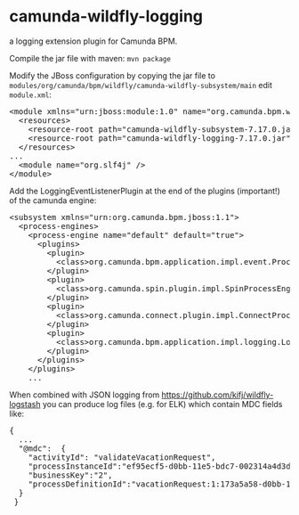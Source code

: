 camunda-wildfly-logging
=======================

a logging extension plugin for Camunda BPM.

Compile the jar file with maven: `mvn package`

Modify the JBoss configuration by copying the jar file to `modules/org/camunda/bpm/wildfly/camunda-wildfly-subsystem/main` edit `module.xml`:

<pre>
&lt;module xmlns="urn:jboss:module:1.0" name="org.camunda.bpm.wildfly.camunda-wildfly-subsystem"&gt;
  &lt;resources&gt;
    &lt;resource-root path="camunda-wildfly-subsystem-7.17.0.jar" /&gt;
    &lt;resource-root path="camunda-wildfly-logging-7.17.0.jar" /&gt;
  &lt;/resources&gt;
...
  &lt;module name="org.slf4j" /&gt;
&lt;/module&gt;
</pre>

Add the LoggingEventListenerPlugin at the end of the plugins (important!) of the camunda engine:

<pre>
&lt;subsystem xmlns="urn:org.camunda.bpm.jboss:1.1"&gt;
  &lt;process-engines>
    &lt;process-engine name="default" default="true"&gt;
      &lt;plugins&gt;
        &lt;plugin&gt;
          &lt;class&gt;org.camunda.bpm.application.impl.event.ProcessApplicationEventListenerPlugin&lt;/class&gt;
        &lt;/plugin&gt;
        &lt;plugin&gt;
          &lt;class&gt;org.camunda.spin.plugin.impl.SpinProcessEnginePlugin&lt;/class&gt;
        &lt;/plugin&gt;
        &lt;plugin&gt;
          &lt;class&gt;org.camunda.connect.plugin.impl.ConnectProcessEnginePlugin&lt;/class&gt;
        &lt;/plugin&gt;
        &lt;plugin&gt;
          &lt;class&gt;org.camunda.bpm.application.impl.logging.LoggingEventListenerPlugin&lt;/class&gt;
        &lt;/plugin&gt;
      &lt;/plugins&gt;
    &lt;/plugins&gt;
    ...
</pre>

When combined with JSON logging from https://github.com/kifj/wildfly-logstash you can produce log files (e.g. for ELK) which contain MDC fields like:

<pre>
{ 
  ... 
  "@mdc":  {
    "activityId": "validateVacationRequest", 
    "processInstanceId":"ef95ecf5-d0bb-11e5-bdc7-002314a4d3d9",
    "businessKey":"2",
    "processDefinitionId":"vacationRequest:1:173a5a58-d0bb-11e5-bdc7-002314a4d3d9"
  }
 }
</pre>
